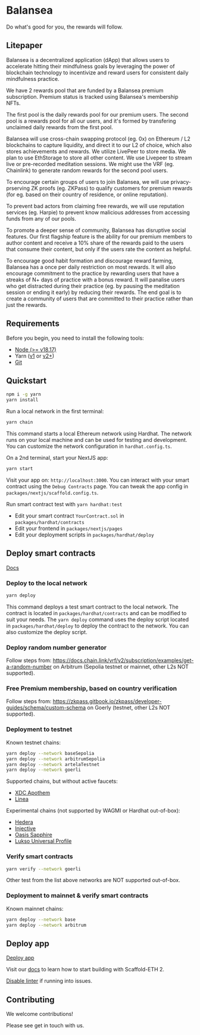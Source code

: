 # Balansea

Do what's good for you, the rewards will follow.

## Litepaper

Balansea is a decentralized application (dApp) that allows users to accelerate hitting their mindfulness goals by leveraging the power of blockchain technology to incentivize and reward users for consistent daily mindfulness practice.

We have 2 rewards pool that are funded by a Balansea premium subscription. Premium status is tracked using Balansea's membership NFTs.

The first pool is the daily rewards pool for our premium users. The second pool is a rewards pool for all our users, and it's formed by transfering unclaimed daily rewards from the first pool.

Balansea will use cross-chain swapping protocol (eg. 0x) on Ethereum / L2 blockchains to capture liquidity, and direct it to our L2 of choice, which also stores achievements and rewards. We utilize LivePeer to store media. We plan to use EthStorage to store all other content. We use Livepeer to stream live or pre-recorded meditation sessions. We might use the VRF (eg. Chainlink) to generate random rewards for the second pool users.

To encourage certain groups of users to join Balansea, we will use privacy-prserving ZK proofs (eg. ZKPass) to qualify customers for premium rewards (for eg. based on their country of residence, or online reputation).

To prevent bad actors from claiming free rewards, we will use reputation services (eg. Harpie) to prevent know malicious addresses from accessing funds from any of our pools.

To promote a deeper sense of community, Balansea has disruptive social features. Our first flagship feature is the ability for our premium members to author content and receive a 10% share of the rewards paid to the users that consume their content, but only if the users rate the content as helpful.

To encourage good habit formation and discourage reward farming, Balansea has a once per daily restriction on most rewards. It will also encourage commitment to the practice by rewarding users that have a streaks of N+ days of practice with a bonus reward. It will panalise users who get distracted during their practice (eg. by pausing the meditation session or ending it early) by reducing their rewards. The end goal is to create a community of users that are committed to their practice rather than just the rewards.

## Requirements

Before you begin, you need to install the following tools:

- [Node (>= v18.17)](https://nodejs.org/en/download/)
- Yarn ([v1](https://classic.yarnpkg.com/en/docs/install/) or [v2+](https://yarnpkg.com/getting-started/install))
- [Git](https://git-scm.com/downloads)

## Quickstart

```bash
npm i -g yarn
yarn install
```

Run a local network in the first terminal:

```bash
yarn chain
```

This command starts a local Ethereum network using Hardhat. The network runs on your local machine and can be used for testing and development. You can customize the network configuration in `hardhat.config.ts`.

On a 2nd terminal, start your NextJS app:

```bash
yarn start
```

Visit your app on: `http://localhost:3000`. You can interact with your smart contract using the `Debug Contracts` page. You can tweak the app config in `packages/nextjs/scaffold.config.ts`.

Run smart contract test with `yarn hardhat:test`

- Edit your smart contract `YourContract.sol` in `packages/hardhat/contracts`
- Edit your frontend in `packages/nextjs/pages`
- Edit your deployment scripts in `packages/hardhat/deploy`

## Deploy smart contracts

[Docs](https://docs.scaffoldeth.io/deploying/deploy-smart-contracts)

### Deploy to the local network

```bash
yarn deploy
```

This command deploys a test smart contract to the local network. The contract is located in `packages/hardhat/contracts` and can be modified to suit your needs. The `yarn deploy` command uses the deploy script located in `packages/hardhat/deploy` to deploy the contract to the network. You can also customize the deploy script.

### Deploy random number generator

Follow steps from: <https://docs.chain.link/vrf/v2/subscription/examples/get-a-random-number> on Arbitrum (Sepolia testnet or mainnet, other L2s NOT supported).

### Free Premium membership, based on country verification

Follow steps from: <https://zkpass.gitbook.io/zkpass/developer-guides/schema/custom-schema> on Goerly (testnet, other L2s NOT supported).

### Deployment to testnet

Known testnet chains:

```bash
yarn deploy --network baseSepolia
yarn deploy --network arbitrumSepolia
yarn deploy --network artelaTestnet
yarn deploy --network goerli
```

Supported chains, but without active faucets:

- [XDC Apothem](https://docs.xdc.community/get-started#apothem-testnet)
- [Linea](https://alexastrum.gitbook.io/ethdenver-2024-bounties/linea#bounty-category)

Experimental chains (not supported by WAGMI or Hardhat out-of-box):

- [Hedera](https://alexastrum.gitbook.io/ethdenver-2024-bounties/hedera#winner-breakdown-1)
- [Injective](https://alexastrum.gitbook.io/ethdenver-2024-bounties/injective)
- [Oasis Sapphire](https://docs.oasis.io/dapp/sapphire/)
- [Lukso Universal Profile](https://alexastrum.gitbook.io/ethdenver-2024-bounties/lukso#bounty-category-1)

### Verify smart contracts

```bash
yarn verify --network goerli
```

Other test from the list above networks are NOT supported out-of-box.

### Deployment to mainnet & verify smart contracts

Known mainnet chains:

```bash
yarn deploy --network base
yarn deploy --network arbitrum
```

## Deploy app

[Deploy app](https://docs.scaffoldeth.io/deploying/deploy-nextjs-app)

Visit our [docs](https://docs.scaffoldeth.io) to learn how to start building with Scaffold-ETH 2.

[Disable linter](https://docs.scaffoldeth.io/disable-type-linting-error-checks) if running into issues.

## Contributing

We welcome contributions!

Please see get in touch with us.

